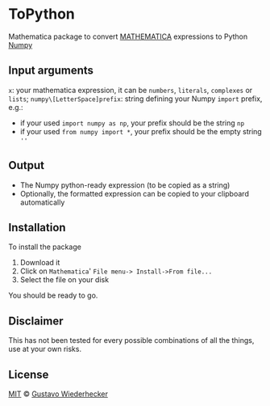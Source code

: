# ToPython

Mathematica package to convert [MATHEMATICA](https://www.wolfram.com/mathematica/) expressions to Python [Numpy](http://www.numpy.org/)

## Input arguments

`x`: your mathematica expression, it can be `numbers`, `literals`,
`complexes` or `lists`;
`numpy\[LetterSpace]prefix`: string defining your Numpy `import` prefix,
e.g.:
* if your used `import numpy as np`, your prefix should be the string
`np`
* if your used `from numpy import *`, your prefix should be the empty
string `''`

## Output

* The Numpy python-ready expression (to be copied as a string)
* Optionally, the formatted expression can be copied to your clipboard automatically

## Installation

To install the package

1. Download it
2. Click on `Mathematica`' `File menu-> Install->From file...`
3. Select the file on your disk

You should be ready to go.

## Disclaimer

This has not been tested for every possible combinations of all the things, use at your own risks.

## License

[MIT](LICENSE.md) © [Gustavo Wiederhecker](https://github.com/gwiederhecker)
